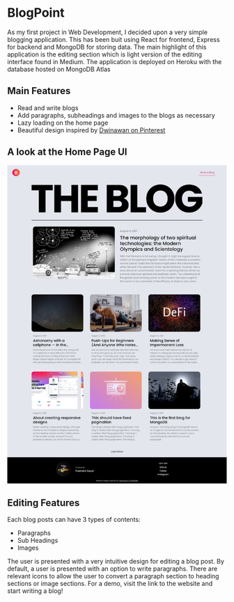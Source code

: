 # BlogPoint
As my first project in Web Development, I decided upon a very simple blogging application. This has been buit using React for frontend, Express for backend and MongoDB for storing data. The main highlight of this application is the editing section which is light version of the editing interface found in Medium. The application is deployed on Heroku with the database hosted on MongoDB Atlas

## Main Features
* Read and write blogs
* Add paragraphs, subheadings and images to the blogs as necessary
* Lazy loading on the home page
* Beautiful design inspired by [Dwinawan on Pinterest](https://dribbble.com/shots/15238065-Blog-Personal-Website)

## A look at the Home Page UI
![Home Page of BlogPoint](https://github.com/myidispg/simple-blog/blob/main/readme_assets/home_page_full.jpeg)

## Editing Features
Each blog posts can have 3 types of contents:
* Paragraphs
* Sub Headings
* Images

The user is presented with a very intuitive design for editing a blog post. By default, a user is presented with an option to write paragraphs. There are relevant icons to allow the user to convert a paragraph section to heading sections or image sections. For a demo, visit the link to the website and start writing a blog!
